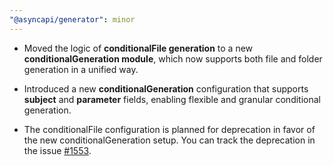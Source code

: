 ```yaml
---
"@asyncapi/generator": minor
---
```

- Moved the logic of **conditionalFile generation** to a new **conditionalGeneration module**, which now supports both file and folder generation in a unified way.

- Introduced a new **conditionalGeneration** configuration that supports **subject** and **parameter** fields, enabling flexible and granular conditional generation.

- The conditionalFile configuration is planned for deprecation in favor of the new conditionalGeneration setup. You can track the deprecation in the issue [#1553](https://github.com/asyncapi/generator/issues/1553).

